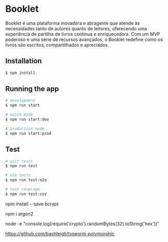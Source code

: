 # Booklet

Booklet é uma plataforma inovadora e abragente que atende às necessidades tanto de autores quanto de leitores, oferecendo uma experiência de partilha de livros contínua e enriquecedora. Com um MVP poderoso e uma série de recursos avançados, o Booklet redefine como os livros são escritos, compartilhados e apreciados.

## Installation

```bash
$ npm install
```

## Running the app

```bash
# development
$ npm run start

# watch mode
$ npm run start:dev

# production mode
$ npm run start:prod
```

## Test

```bash
# unit tests
$ npm run test

# e2e tests
$ npm run test:e2e

# test coverage
$ npm run test:cov
```


npm install --save bcrypt

npm i argon2

node -e "console.log(require('crypto').randomBytes(32).toString('hex'))"


https://github.com/bashleigh/typeorm-polymorphic
